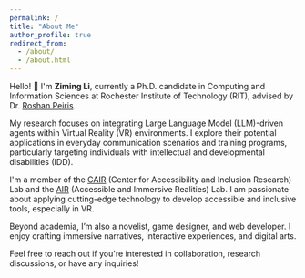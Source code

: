 ```yaml
---
permalink: /
title: "About Me"
author_profile: true
redirect_from: 
  - /about/
  - /about.html
---
```


Hello! 👋 I'm **Ziming Li**, currently a Ph.D. candidate in Computing and Information Sciences at Rochester Institute of Technology (RIT), advised by Dr. [Roshan Peiris](https://www.roshanpeiris.com/).

My research focuses on integrating Large Language Model (LLM)-driven agents within Virtual Reality (VR) environments. I explore their potential applications in everyday communication scenarios and training programs, particularly targeting individuals with intellectual and developmental disabilities (IDD).

I'm a member of the [CAIR](https://cair.rit.edu) (Center for Accessibility and Inclusion Research) Lab and the [AIR](https://www.ritairlab.org) (Accessible and Immersive Realities) Lab. I am passionate about applying cutting-edge technology to develop accessible and inclusive tools, especially in VR.

Beyond academia, I’m also a novelist, game designer, and web developer. I enjoy crafting immersive narratives, interactive experiences, and digital arts.

Feel free to reach out if you're interested in collaboration, research discussions, or have any inquiries!

